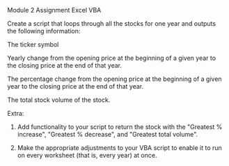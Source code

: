Module 2 Assignment Excel VBA

Create a script that loops through all the stocks for one year and outputs the following information:

The ticker symbol

Yearly change from the opening price at the beginning of a given year to the closing price at the end of that year.

The percentage change from the opening price at the beginning of a given year to the closing price at the end of that year.

The total stock volume of the stock.

Extra:

1. Add functionality to your script to return the stock with the "Greatest % increase", "Greatest % decrease", and "Greatest total volume".

2. Make the appropriate adjustments to your VBA script to enable it to run on every worksheet (that is, every year) at once.
